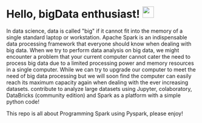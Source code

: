 # Hello, bigData enthusiast! <img src="https://raw.githubusercontent.com/MartinHeinz/MartinHeinz/master/wave.gif" width="30px">

In data science, data is called "big" if it cannot fit into the memory of a single standard laptop or workstation.
Apache Spark is an indispensable data processing framework that everyone should know when dealing with big data.
When we try to perform data analysis on big data, we might encounter a problem that your current computer cannot cater
the need to process big data due to a limited processing power and memory resources in a single computer.
While we can try to upgrade our computer to meet the need of big data processing but we will soon find the 
computer can easily reach its maximum capacity again when dealing with the ever increasing datasets.
contribute to analyze large datasets using Jupyter, colaboratory, DataBricks (community edition) and Spark as a platform with a simple python code!

This repo is all about Programming Spark using Pyspark, please enjoy!
